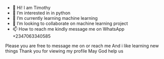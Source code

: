 - 👋 Hi! I am Timothy 
- 👀 I’m interested in in python
- 🌱 I’m currently learning machine learning
- 💞️ I’m looking to collaborate on machine learning project
- 📫 How to reach me kindly message me on WhatsApp +2347063340585

<!---
rongche1/rongche1 is a ✨ special ✨ repository because its `README.md` (this file) appears on your GitHub profile.
You can click the Preview link to take a look at your changes.
--->
Please you are free to message me on or reach me 
And i like learning new things 
Thank you for viewing my profile
May God help us 
